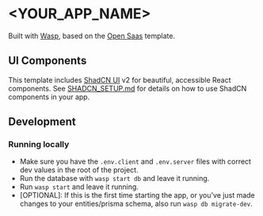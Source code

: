# <YOUR_APP_NAME>

Built with [Wasp](https://wasp.sh), based on the [Open Saas](https://opensaas.sh) template.

## UI Components

This template includes [ShadCN UI](https://ui.shadcn.com/) v2 for beautiful, accessible React components. See [SHADCN_SETUP.md](./SHADCN_SETUP.md) for details on how to use ShadCN components in your app.

## Development

### Running locally
 - Make sure you have the `.env.client` and `.env.server` files with correct dev values in the root of the project.
 - Run the database with `wasp start db` and leave it running.
 - Run `wasp start` and leave it running.
 - [OPTIONAL]: If this is the first time starting the app, or you've just made changes to your entities/prisma schema, also run `wasp db migrate-dev`.

